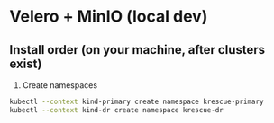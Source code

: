 # Velero + MinIO (local dev)

## Install order (on your machine, after clusters exist)
1) Create namespaces
```bash
kubectl --context kind-primary create namespace krescue-primary
kubectl --context kind-dr create namespace krescue-dr
